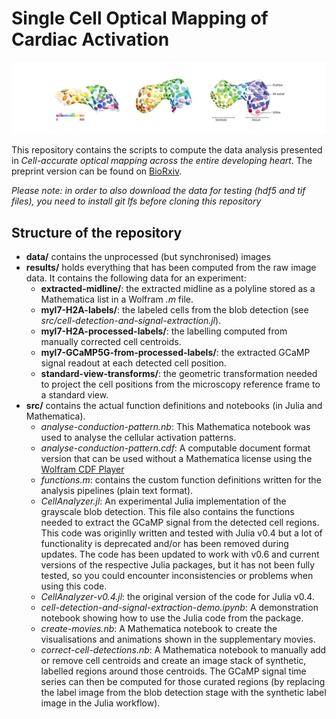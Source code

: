 # Single Cell Optical Mapping of Cardiac Activation

![](./pics/colored-heart.png)

This repository contains the scripts to compute the data analysis presented in *Cell-accurate optical mapping across the entire developing heart*. The preprint version can be found on [BioRxiv](https://www.biorxiv.org/content/early/2017/05/27/143057).

*Please note: in order to also download the data for testing (hdf5 and tif files), you need to install git lfs before cloning this repository*

## Structure of the repository

- **data/** contains the unprocessed (but synchronised) images
- **results/** holds everything that has been computed from the raw image data. It contains the following data for an experiment:
	- **extracted-midline/**: the extracted midline as a polyline stored as a Mathematica list in a Wolfram *.m* file.
	- **myl7-H2A-labels/**: the labeled cells from the blob detection (see *src/cell-detection-and-signal-extraction.jl*).
	- **myl7-H2A-processed-labels/**: the labelling computed from manually corrected cell centroids.
	- **myl7-GCaMP5G-from-processed-labels/**: the extracted GCaMP signal readout at each detected cell position.
	- **standard-view-transforms/**: the geometric transformation needed to project the cell positions from the microscopy reference frame to a standard view.
- **src/** contains the actual function definitions and notebooks (in Julia and Mathematica).
	- *analyse-conduction-pattern.nb*: This Mathematica notebook was used to analyse the cellular activation patterns.
	- *analyse-conduction-pattern.cdf*: A computable document format version that can be used without a Mathematica license using the [Wolfram CDF Player](https://www.wolfram.com/cdf-player/)
	- *functions.m*: contains the custom function definitions written for the analysis pipelines (plain text format).
	- *CellAnalyzer.jl*: An experimental Julia implementation of the grayscale blob detection. This file also contains the functions needed to extract the GCaMP signal from the detected cell regions. This code was originlly written and tested with Julia v0.4 but a lot of functionality is deprecated and/or has been removed during updates. The code has been updated to work with v0.6 and current versions of the respective Julia packages, but it has not been fully tested, so you could encounter inconsistencies or problems when using this code.
	- *CellAnalyzer-v0.4.jl*: the original version of the code for Julia v0.4.
	- *cell-detection-and-signal-extraction-demo.ipynb*: A demonstration notebook showing how to use the Julia code from the package.
	- *create-movies.nb*: A Mathematica notebook to create the visualisations and animations shown in the supplementary movies.
	- *correct-cell-detections.nb*: A Mathematica notebook to manually add or remove cell centroids and create an image stack of synthetic, labelled regions around those centroids. The GCaMP signal time series can then be computed for those curated regions (by replacing the label image from the blob detection stage with the synthetic label image in the Julia workflow).
